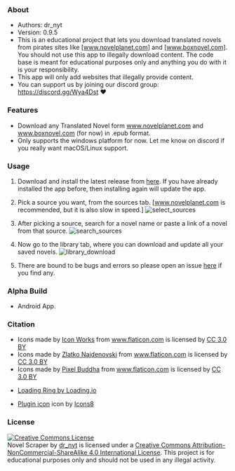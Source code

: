### About
 *	Authors: dr_nyt
 *	Version: 0.9.5
 * This is an educational project that lets you download translated novels from pirates sites like [www.novelplanet.com] and [www.boxnovel.com]. You should not use this app to illegally download content. The code base is meant for educational purposes only and anything you do with it is your responsibility.
 * This app will only add websites that illegally provide content.
 * You can support us by joining our discord group: https://discord.gg/Wya4Dst :heart:

### Features
- Download any Translated Novel form www.novelplanet.com and www.boxnovel.com (for now) in .epub format.
- Only supports the windows platform for now. Let me know on discord if you really want macOS/Linux support.

### Usage
1. Download and install the latest release from [here](https://github.com/dr-nyt/Translated-Novel-Downloader/releases). If you have already installed the app before, then installing again will update the app.

2. Pick a source you want, from the sources tab. [www.novelplanet.com is recommended, but it is also slow in speed.]
![select_sources](https://user-images.githubusercontent.com/41040912/72204947-d3b7d380-3496-11ea-893c-1f49c7654f95.png)

3. After picking a source, search for a novel name or paste a link of a novel from that source.
![search_sources](https://user-images.githubusercontent.com/41040912/72204948-d74b5a80-3496-11ea-8f73-769b714a1c41.png)

4. Now go to the library tab, where you can download and update all your saved novels.
![library_download](https://user-images.githubusercontent.com/41040912/72204952-de726880-3496-11ea-95a7-fb368672d1db.png)

5. There are bound to be bugs and errors so please open an issue [here](https://github.com/dr-nyt/Translated-Novel-Downloader/issues/) if you find any.

### Alpha Build
- Android App.

### Citation
   - <div>Icons made by <a href="https://www.flaticon.com/authors/icon-works" title="Icon Works">Icon Works</a> from <a href="https://www.flaticon.com/"                 title="Flaticon">www.flaticon.com</a> is licensed by <a href="http://creativecommons.org/licenses/by/3.0/"                 title="Creative Commons BY 3.0" target="_blank">CC 3.0 BY</a></div>
   
   - <div>Icons made by <a href="https://www.flaticon.com/authors/zlatko-najdenovski" title="Zlatko Najdenovski">Zlatko Najdenovski</a> from <a href="https://www.flaticon.com/"                 title="Flaticon">www.flaticon.com</a> is licensed by <a href="http://creativecommons.org/licenses/by/3.0/"                 title="Creative Commons BY 3.0" target="_blank">CC 3.0 BY</a></div>
   
   - <div>Icons made by <a href="https://www.flaticon.com/authors/pixel-buddha" title="Pixel Buddha">Pixel Buddha</a> from <a href="https://www.flaticon.com/"                 title="Flaticon">www.flaticon.com</a> is licensed by <a href="http://creativecommons.org/licenses/by/3.0/"                 title="Creative Commons BY 3.0" target="_blank">CC 3.0 BY</a></div>
   
   - [Loading Ring by Loading.io](https://loading.io/spinner/double-ring)
   
   - <a target="_blank" href="https://icons8.com/icons/set/plugin">Plugin icon</a> icon by <a target="_blank" href="https://icons8.com">Icons8</a>

### License
<a rel="license" href="http://creativecommons.org/licenses/by-nc-sa/4.0/"><img alt="Creative Commons License" style="border-width:0" src="https://i.creativecommons.org/l/by-nc-sa/4.0/88x31.png" /></a><br /><span xmlns:dct="http://purl.org/dc/terms/" property="dct:title">Novel Scraper</span> by <a xmlns:cc="http://creativecommons.org/ns#" href="https://github.com/dr-nyt/Translated-Novel-Downloader" property="cc:attributionName" rel="cc:attributionURL">dr_nyt</a> is licensed under a <a rel="license" href="http://creativecommons.org/licenses/by-nc-sa/4.0/">Creative Commons Attribution-NonCommercial-ShareAlike 4.0 International License</a>.
This project is for educational purposes only and should not be used in any illegal activity.
